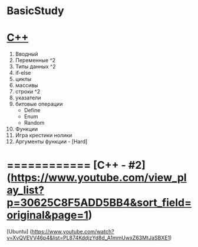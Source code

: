 # BasicStudy

[C++](http://www.ex.ua/80383990)
============

1. Вводный
2. Переменные ^2
3. Типы данных ^2
4. if-else
5. циклы
6. массивы
7. строки ^2
8. указатели
9.  битовые операции 
    * Define
    * Enum
    * Random
10. Функции
11. Игра крестики нолики 
12. Аргументы функции - [Hard] 



============
[C++ - #2] (https://www.youtube.com/view_play_list?p=30625C8F5ADD5BB4&sort_field=original&page=1)
============
[Ubuntu]  (https://www.youtube.com/watch?v=XvQVEVV46p4&list=PL874KddjzYd8d_A1mmUwxZ63MtJaSBXE1)
